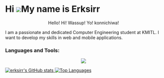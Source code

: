   Hi ![](https://user-images.githubusercontent.com/18350557/176309783-0785949b-9127-417c-8b55-ab5a4333674e.gif)My name is Erksirr
===============================================================================================================================

<p align="middle">Hello! Hi! Wassup! Yo! konnichiwa!</p>

I am a passionate and dedicated Computer
Engineering student at KMITL. I want to develop my skills in web and
mobile applications.

### Languages and Tools:
<p align="center">
    <img src="https://skillicons.dev/icons?i=c,dart,java,js,ts,py,html,css,vite,react,vue,angular,spring,express,flutter,mongodb,mysql,postgres,docker,nodejs,figma" />
</p>
<div class="flex flex-row flex-wrap gap-8">
  <a href="https://www.github.com/erksirr">
    <img src="https://github-readme-stats.vercel.app/api?username=erksirr&show_icons=true&count_private=true&title_color=0891b2&text_color=000000&icon_color=0891b2&bg_color=D4F6F8&hide_border=true" alt="erksirr's GitHub stats" />
  </a>
  <a href="https://www.github.com/erksirr">
    <img src="https://github-readme-stats.vercel.app/api/top-langs/?username=erksirr&langs_count=10&title_color=0891b2&text_color=000000&icon_color=0891b2&bg_color=D4F6F8&hide_border=true&locale=en&custom_title=Top%20Languages&layout=compact" alt="Top Languages" />
  </a>
</div>
